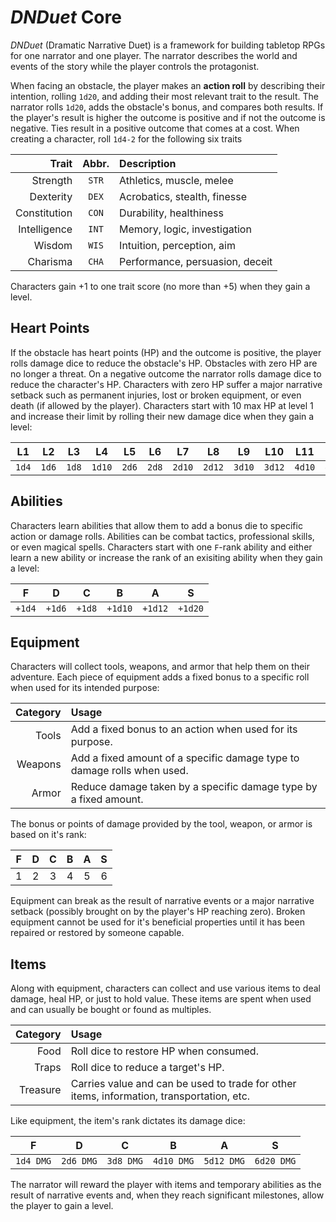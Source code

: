 # *DNDuet* Core
*DNDuet* (Dramatic Narrative Duet) is a framework for building tabletop RPGs for one narrator and one player. The narrator describes the world and events of the story while the player controls the protagonist.

When facing an obstacle, the player makes an **action roll** by describing their intention, rolling `1d20`, and adding their most relevant trait to the result. The narrator rolls `1d20`, adds the obstacle's bonus, and compares both results. If the player's result is higher the outcome is positive and if not the outcome is negative. Ties result in a positive outcome that comes at a cost. When creating a character, roll `1d4‐2` for the following six traits

| Trait | Abbr. | Description |
| ---:|:---:|:--- |
| Strength | `STR` | Athletics, muscle, melee |
| Dexterity | `DEX` | Acrobatics, stealth, finesse |
| Constitution | `CON` | Durability, healthiness |
| Intelligence | `INT` | Memory, logic, investigation |
| Wisdom | `WIS` | Intuition, perception, aim |
| Charisma | `CHA` | Performance, persuasion, deceit |

Characters gain +1 to one trait score (no more than +5) when they gain a level.

## Heart Points
If the obstacle has heart points (HP) and the outcome is positive, the player rolls damage dice to reduce the obstacle's HP. Obstacles with zero HP are no longer a threat. On a negative outcome the narrator rolls damage dice to reduce the character's HP. Characters with zero HP suffer a major narrative setback such as permanent injuries, lost or broken equipment, or even death (if allowed by the player). Characters start with 10 max HP at level 1 and increase their limit by rolling their new damage dice when they gain a level:

| L1 | L2 | L3 | L4 | L5 | L6 | L7 | L8 | L9 | L10 | L11 | L12 |
|:---:|:---:|:---:|:---:|:---:|:---:|:---:|:---:|:---:|:---:|:---:|:---:|
| `1d4` | `1d6` | `1d8` | `1d10` | `2d6` | `2d8` | `2d10` | `2d12` | `3d10` | `3d12` | `4d10` | `4d12` |

## Abilities
Characters learn abilities that allow them to add a bonus die to specific action or damage rolls. Abilities can be combat tactics, professional skills, or even magical spells. Characters start with one `F`-rank ability and either learn a new ability or increase the rank of an exisiting ability when they gain a level:

| F | D | C | B | A | S |
|:---:|:---:|:---:|:---:|:---:|:---:|
| `+1d4` | `+1d6` | `+1d8` | `+1d10` | `+1d12` | `+1d20` |

## Equipment
Characters will collect tools, weapons, and armor that help them on their adventure. Each piece of equipment adds a fixed bonus to a specific roll when used for its intended purpose:

| Category | Usage |
| ---:|:--- |
| Tools | Add a fixed bonus to an action when used for its purpose. |
| Weapons | Add a fixed amount of a specific damage type to damage rolls when used. |
| Armor | Reduce damage taken by a specific damage type by a fixed amount. |

The bonus or points of damage provided by the tool, weapon, or armor is based on it's rank:

| F | D | C | B | A | S |
|:---:|:---:|:---:|:---:|:---:|:---:|
| 1 | 2 | 3 | 4 | 5 | 6 |

Equipment can break as the result of narrative events or a major narrative setback (possibly brought on by the player's HP reaching zero). Broken equipment cannot be used for it's beneficial properties until it has been repaired or restored by someone capable.

## Items
Along with equipment, characters can collect and use various items to deal damage, heal HP, or just to hold value. These items are spent when used and can usually be bought or found as multiples.

| Category | Usage |
| ---:|:--- |
| Food | Roll dice to restore HP when consumed. |
| Traps | Roll dice to reduce a target's HP. |
| Treasure | Carries value and can be used to trade for other items, information, transportation, etc. |

Like equipment, the item's rank dictates its damage dice:

| F | D | C | B | A | S |
|:---:|:---:|:---:|:---:|:---:|:---:|
| `1d4 DMG` | `2d6 DMG` | `3d8 DMG` | `4d10 DMG` | `5d12 DMG` | `6d20 DMG` |

The narrator will reward the player with items and temporary abilities as the result of narrative events and, when they reach significant milestones, allow the player to gain a level.
